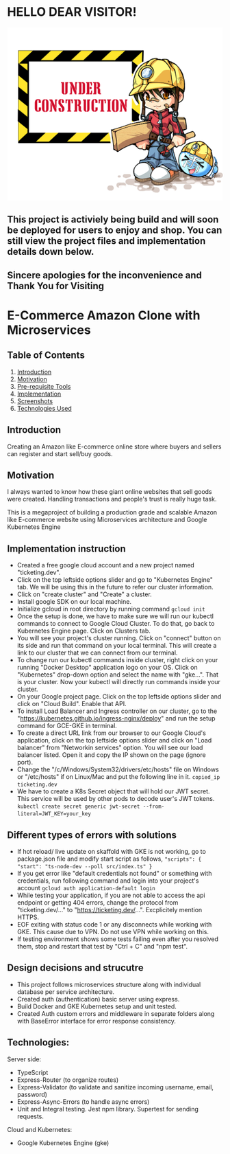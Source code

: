 # HELLO DEAR VISITOR!

![](./images/Under-Construction-Anime.jpg)

## This project is activiely being build and will soon be deployed for users to enjoy and shop. You can still view the project files and implementation details down below.

## Sincere apologies for the inconvenience and Thank You for Visiting

# E-Commerce Amazon Clone with Microservices

## Table of Contents

1. [Introduction](#introduction)
1. [Motivation](#motivation)
1. [Pre-requisite Tools](#pre-requisite-tools)
1. [Implementation](#implementation)
1. [Screenshots](#screenshots)
1. [Technologies Used](#technologies-used)

## Introduction

Creating an Amazon like E-commerce online store where buyers and sellers can register and start sell/buy goods.

## Motivation

I always wanted to know how these giant online websites that sell goods were created. Handling transactions and people's trust is really huge task.

This is a megaproject of building a production grade and scalable Amazon like E-commerce website using Microservices architecture and Google Kubernetes Engine

## Implementation instruction

- Created a free google cloud account and a new project named "ticketing.dev".
- Click on the top leftside options slider and go to "Kubernetes Engine" tab. We will be using this in the future to refer our cluster information.
- Click on "create cluster" and "Create" a cluster.
- Install google SDK on our local machine.
- Initialize gcloud in root directory by running command
  `gcloud init`
- Once the setup is done, we have to make sure we will run our kubectl commands to connect to Google Cloud Cluster. To do that, go back to Kubernetes Engine page. Click on Clusters tab.
- You will see your project's cluster running. Click on "connect" button on its side and run that command on your local terminal. This will create a link to our cluster that we can connect from our terminal.
- To change run our kubectl commands inside cluster, right click on your running "Docker Desktop" application logo on your OS. Click on "Kubernetes" drop-down option and select the name with "gke...". That is your cluster. Now your kubectl will directly run commands inside your cluster.
- On your Google project page. Click on the top leftside options slider and click on "Cloud Build". Enable that API.
- To install Load Balancer and Ingress controller on our cluster, go to the "https://kubernetes.github.io/ingress-nginx/deploy" and run the setup command for GCE-GKE in terminal.
- To create a direct URL link from our browser to our Google Cloud's application, click on the top leftside options slider and click on "Load balancer" from "Networkin services" option. You will see our load balancer listed. Open it and copy the IP shown on the page (ignore port).
- Change the "/c/Windows/System32/drivers/etc/hosts" file on Windows or "/etc/hosts" if on Linux/Mac and put the following line in it.
  `copied_ip ticketing.dev`
- We have to create a K8s Secret object that will hold our JWT secret. This service will be used by other pods to decode user's JWT tokens.
  `kubectl create secret generic jwt-secret --from-literal=JWT_KEY=your_key`

## Different types of errors with solutions

- If hot reload/ live update on skaffold with GKE is not working, go to package.json file and modify start script as follows,
  `"scripts": { "start": "ts-node-dev --poll src/index.ts" }`
- If you get error like "default credentials not found" or something with credentials, run following command and login into your project's account
  `gcloud auth application-default login`
- While testing your application, if you are not able to access the api endpoint or getting 404 errors, change the protocol from "ticketing.dev/..." to "https://ticketing.dev/...". Excplicitely mention HTTPS.
- EOF exiting with status code 1 or any disconnects while working with GKE. This cause due to VPN. Do not use VPN while working on this.
- If testing environment shows some tests failing even after you resolved them, stop and restart that test by "Ctrl + C" and "npm test".

## Design decisions and strucutre

- This project follows microservices structure along with individual database per service architecture.
- Created auth (authentication) basic server using express.
- Build Docker and GKE Kubernetes setup and unit tested.
- Created Auth custom errors and middleware in separate folders along with BaseError interface for error response consistency.

## Technologies:

Server side:

- TypeScript
- Express-Router (to organize routes)
- Express-Validator (to validate and sanitize incoming username, email, password)
- Express-Async-Errors (to handle async errors)
- Unit and Integral testing. Jest npm library. Supertest for sending requests.

Cloud and Kubernetes:

- Google Kubernetes Engine (gke)
